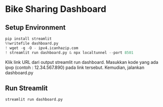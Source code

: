 # Bike Sharing Dashboard
## Setup Environment
```python
pip install streamlit
%%writefile dashboard.py
! wget -q -O - ipv4.icanhazip.com
! streamlit run dashboard.py & npx localtunnel --port 8501
```
Klik link URL dari output streamlit run dashboard. Masukkan kode yang ada ipvp (contoh : 12.34.567.890) pada link tersebut. Kemudian, jalankan dashboard.py 

## Run Streamlit 
```python
streamlit run dashboard.py
```
